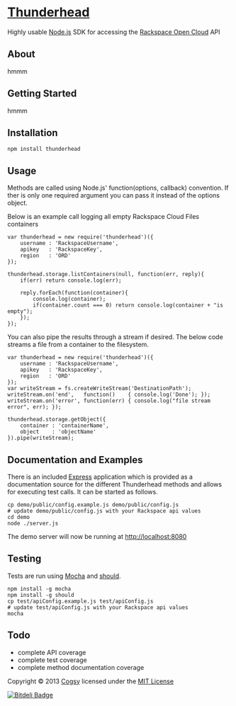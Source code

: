 # [Thunderhead](http://www.thunderheadjs.com)

Highly usable [Node.js](nodejs.org) SDK for accessing the [Rackspace Open Cloud](http://www.rackspace.com/cloud/) API


## About

hmmm


## Getting Started

hmmm


## Installation

    npm install thunderhead


## Usage

Methods are called using Node.js' function(options, callback) convention.  If ther is only one required argument you can pass it instead of the options object.

Below is an example call logging all empty Rackspace Cloud Files containers

    var thunderhead = new require('thunderhead')({
        username : 'RackspaceUsername',
        apikey   : 'RackspaceKey',
        region   : 'ORD'
    });

    thunderhead.storage.listContainers(null, function(err, reply){
        if(err) return console.log(err);

        reply.forEach(function(container){
	        console.log(container);
            if(container.count === 0) return console.log(container + "is empty");
        });
    });

You can also pipe the results through a stream if desired.  The below code streams a file from a container to the filesystem.

    var thunderhead = new require('thunderhead')({
        username : 'RackspaceUsername',
        apikey   : 'RackspaceKey',
        region   : 'ORD'
    });
    var writeStream = fs.createWriteStream('DestinationPath');
    writeStream.on('end',   function()    { console.log('Done'); });
    writeStream.on('error', function(err) { console.log("file stream error", err); });

    thunderhead.storage.getObject({
        container : 'containerName',
        object    : 'objectName'
    }).pipe(writeStream);


## Documentation and Examples

There is an included [Express](expressjs.com) application which is provided as a documentation source for the different Thunderhead methods and allows for executing test calls.  It can be started as follows.

    cp demo/public/config.example.js demo/public/config.js
    # update demo/public/config.js with your Rackspace api values
    cd demo
    node ./server.js

The demo server will now be running at <http://localhost:8080>


## Testing

Tests are run using [Mocha](http://visionmedia.github.io/mocha/) and [should](https://github.com/visionmedia/should.js/).

    npm install -g mocha
    npm install -g should
    cp test/apiConfig.example.js test/apiConfig.js
    # update test/apiConfig.js with your Rackspace api values
    mocha


## Todo

* complete API coverage
* complete test coverage
* complete method documentation coverage


Copyright © 2013 [Cogsy](http://www.cogsy.com) licensed under the [MIT License](http://www.cogsy.com/mit_license)

[![Bitdeli Badge](https://d2weczhvl823v0.cloudfront.net/cogsy/Thunderhead/trend.png)](https://bitdeli.com/free "Bitdeli Badge")

